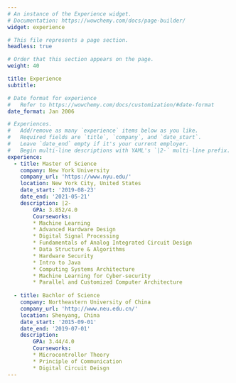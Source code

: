 ```yaml
---
# An instance of the Experience widget.
# Documentation: https://wowchemy.com/docs/page-builder/
widget: experience

# This file represents a page section.
headless: true

# Order that this section appears on the page.
weight: 40

title: Experience
subtitle:

# Date format for experience
#   Refer to https://wowchemy.com/docs/customization/#date-format
date_format: Jan 2006

# Experiences.
#   Add/remove as many `experience` items below as you like.
#   Required fields are `title`, `company`, and `date_start`.
#   Leave `date_end` empty if it's your current employer.
#   Begin multi-line descriptions with YAML's `|2-` multi-line prefix.
experience:
  - title: Master of Science
    company: New York University
    company_url: 'https://www.nyu.edu/'
    location: New York City, United States
    date_start: '2019-08-23'
    date_end: '2021-05-21'
    description: |2-
        GPA: 3.852/4.0
        Courseworks:
        * Machine Learning
        * Advanced Hardware Design
        * Digital Signal Processing
        * Fundamentals of Analog Integrated Circuit Design
        * Data Structure & Algorithms
        * Hardware Security
        * Intro to Java
        * Computing Systems Architecture 
        * Machine Learning for Cyber-security
        * Parallel and Customized Computer Architecture
        
  - title: Bachlor of Science
    company: Northeastern University of China
    company_url: 'http://www.neu.edu.cn/'
    location: Shenyang, China
    date_start: '2015-09-01'
    date_end: '2019-07-01'
    description: 
        GPA: 3.44/4.0
        Courseworks:
        * Microcontrollor Theory
        * Principle of Communication
        * Digital Circuit Deisgn
---
```

